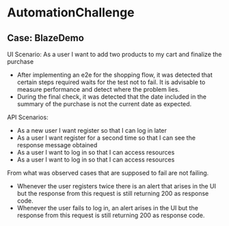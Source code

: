 # AutomationChallenge
## Case: BlazeDemo

UI Scenario: As a user I want to add two products to my cart and finalize the purchase

- After implementing an e2e for the shopping flow, it was detected that certain steps required waits for the test not to fail. It is advisable to measure performance and detect where the problem lies.
- During the final check, it was detected that the date included in the summary of the purchase is not the current date as expected. 

API Scenarios:
- As a new user I want register so that I can log in later
- As a user I want register for a second time so that I can see the response message obtained
- As a user I want to log in so that I can access resources
- As a user I want to log in so that I can access resources

From what was observed cases that are supposed to fail are not failing. 
- Whenever the user registers twice there is an alert that arises in the UI but the response from this request is still returning 200 as response code.
- Whenever the user fails to log in, an alert arises in the UI but the response from this request is still returning 200 as response code.
